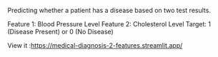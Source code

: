 Predicting whether a patient has a disease based on two test results.

Feature 1: Blood Pressure Level
Feature 2: Cholesterol Level
Target: 1 (Disease Present) or 0 (No Disease)

  View it :https://medical-diagnosis-2-features.streamlit.app/
